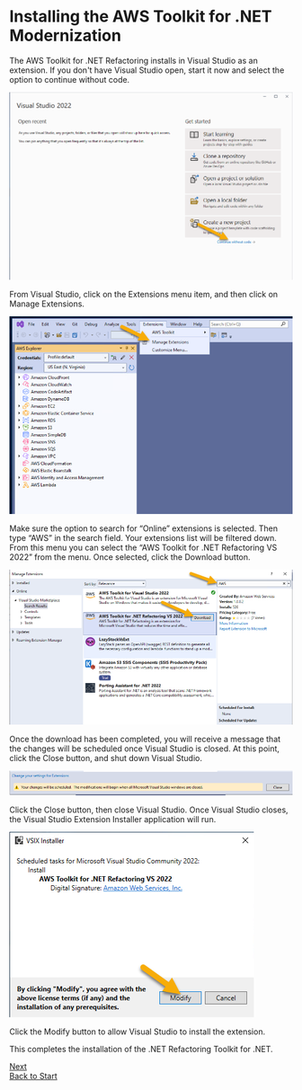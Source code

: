 # Installing the AWS Toolkit for .NET Modernization

The AWS Toolkit for .NET Refactoring installs in Visual Studio as an extension. If you don't have Visual Studio open, start it now and select the option to continue without code.

![Open VS](img/visual-studio-open.png)

From Visual Studio, click on the Extensions menu item, and then click on Manage Extensions.

![Manage Extensions](img/manage-extenstions.png)

Make sure the option to search for “Online” extensions is selected. Then type “AWS” in the search field. Your extensions list will be filtered down. From this menu you can select the “AWS Toolkit for .NET Refactoring VS 2022” from the menu. Once selected, click the Download button.

![Manage Extensions](img/download-toolkit.png)

Once the download has been completed, you will receive a message that the changes will be scheduled once Visual Studio is closed. At this point, click the Close button, and shut down Visual Studio.

![Close Visual Studio](img/close-visual-studio.png)

Click the Close button, then close Visual Studio. Once Visual Studio closes, the Visual Studio Extension Installer application will run. 

![Close Visual Studio](img/modify-visual-studio.png)

Click the Modify button to allow Visual Studio to install the extension.

This completes the installation of the .NET Refactoring Toolkit for .NET.


[Next](./02-assessing-application.md) <br/>
[Back to Start](../README.md)